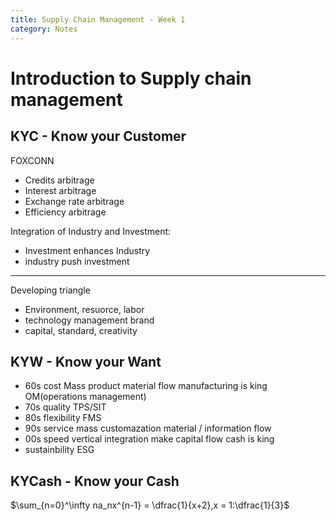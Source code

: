 ```yaml
---
title: Supply Chain Management - Week 1
category: Notes
---
```


# Introduction to Supply chain management

## KYC - Know your Customer

FOXCONN

- Credits arbitrage
- Interest arbitrage
- Exchange rate arbitrage 
- Efficiency arbitrage 

Integration of Industry and Investment:
- Investment enhances Industry
- industry push investment 

---

Developing triangle
- Environment, resuorce, labor
- technology management brand
- capital, standard, creativity 

## KYW - Know your Want 

- 60s cost Mass product material flow manufacturing is king OM(operations management)
- 70s quality TPS/SIT 
- 80s flexibility FMS 
- 90s service mass customazation material / information flow 
- 00s speed vertical integration make capital flow cash is king 
- sustainbility ESG 

## KYCash - Know your Cash 

$\sum_{n=0}^\infty na_nx^{n-1} = \dfrac{1}{x+2},x = 1:\dfrac{1}{3}$